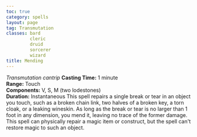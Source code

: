 ```yaml
---
toc: true
category: spells
layout: page
tag: Transmutation
classes: bard
         cleric
         druid
         sorcerer
         wizard
title: Mending 
---
```

_Transmutation cantrip_ 
**Casting Time:** 1 minute    
**Range:** Touch    
**Components:** V, S, M (two lodestones)    
**Duration:** Instantaneous 
This spell repairs a single break or tear in an object you touch, such as a broken chain link, two halves of a broken key, a torn cloak, or a leaking wineskin. As long as the break or tear is no larger than 1 foot in any dimension, you mend it, leaving no trace of the former damage.    
This spell can physically repair a magic item or construct, but the spell can't restore magic to such an object. 
